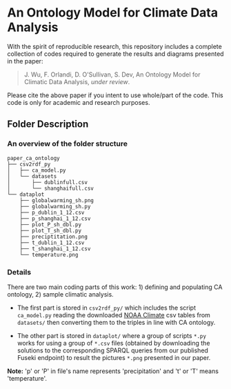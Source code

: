 # An Ontology Model for Climate Data Analysis
With the spirit of reproducible research, this repository includes a complete collection of codes required to generate the results and diagrams presented in the paper:
    
> J. Wu, F. Orlandi, D. O'Sullivan, S. Dev, An Ontology Model for Climatic Data Analysis, *under review*.
    
Please cite the above paper if you intent to use whole/part of the code. This code is only for academic and research purposes.

## Folder Description
### An overview of the folder structure
```
paper_ca_ontology
├── csv2rdf_py
│   ├── ca_model.py
│   └── datasets
│       ├── dublinfull.csv
│       └── shanghaifull.csv
└── dataplot
    ├── globalwarming_sh.png
    ├── globalwarming_sh.py
    ├── p_dublin_1_12.csv
    ├── p_shanghai_1_12.csv
    ├── plot_P_sh_dbl.py
    ├── plot_T_sh_dbl.py
    ├── preciptitation.png
    ├── t_dublin_1_12.csv
    ├── t_shanghai_1_12.csv
    └── temperature.png
```
### Details
There are two main coding parts of this work: 1) defining and populating CA ontology, 2) sample climatic analysis.

- The first part is stored in `csv2rdf_py/` which includes the script `ca_model.py` reading the downloaded [NOAA Climate](https://www.ncdc.noaa.gov/cdo-web/) csv tables from `datasets/`  then converting them to the triples in line with CA ontology.

- The other part is stored in `dataplot/` where a group of scripts `*.py` works for using a group of `*.csv` files (obtained by downloading the solutions to the corresponding SPARQL queries from our published Fuseki endpoint) to result the pictures `*.png` presented in our paper. 

**Note:** 'p' or 'P' in file's name represents 'precipitation' and 't' or 'T' means 'temperature'.
 
